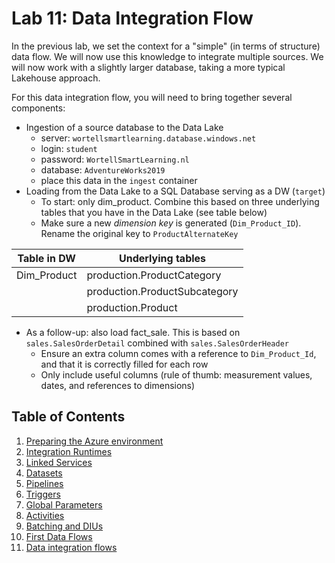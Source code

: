 # Lab 11: Data Integration Flow

In the previous lab, we set the context for a "simple" (in terms of structure) data flow. We will now use this knowledge to integrate multiple sources.
We will now work with a slightly larger database, taking a more typical Lakehouse approach.

For this data integration flow, you will need to bring together several components:

* Ingestion of a source database to the Data Lake
  * server: `wortellsmartlearning.database.windows.net`
  * login: `student`
  * password: `WortellSmartLearning.nl`
  * database: `AdventureWorks2019`
  * place this data in the `ingest` container
* Loading from the Data Lake to a SQL Database serving as a DW (`target`)
  * To start: only dim_product. Combine this based on three underlying tables that you have in the Data Lake (see table below)
  * Make sure a new *dimension key* is generated (`Dim_Product_ID`). Rename the original key to `ProductAlternateKey`

| Table in DW | Underlying tables               |
|-------------|---------------------------------|
| Dim_Product | production.ProductCategory      |
|             | production.ProductSubcategory   |
|             | production.Product              |

* As a follow-up: also load fact_sale. This is based on `sales.SalesOrderDetail` combined with `sales.SalesOrderHeader`
  * Ensure an extra column comes with a reference to `Dim_Product_Id`, and that it is correctly filled for each row
  * Only include useful columns (rule of thumb: measurement values, dates, and references to dimensions)

## Table of Contents

1. [Preparing the Azure environment](../Lab1/LabInstructions1.md)
2. [Integration Runtimes](../Lab2/LabInstructions2.md)
3. [Linked Services](../Lab3/LabInstructions3.md)
4. [Datasets](../Lab4/LabInstructions4.md)
5. [Pipelines](../Lab5/LabInstructions5.md)
6. [Triggers](../Lab6/LabInstructions6.md)
7. [Global Parameters](../Lab7/LabInstructions7.md)
8. [Activities](../Lab8/LabInstructions8.md)
9. [Batching and DIUs](../Lab9/LabInstructions9.md)
10. [First Data Flows](../Lab10/LabInstructions10.md)
11. [Data integration flows](../Lab11/LabInstructions11.md)